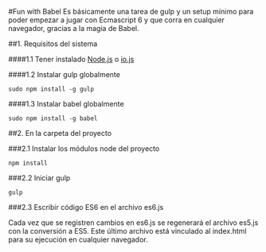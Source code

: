 #Fun with Babel
Es básicamente una tarea de gulp y un setup mínimo para poder empezar a jugar con Ecmascript 6 y que corra en cualquier navegador, gracias a la magia de Babel.

##1. Requisitos del sistema

####1.1 Tener instalado [Node.js](https://nodejs.org/) o [io.js](https://iojs.org/es/)

####1.2 Instalar gulp globalmente
```
sudo npm install -g gulp
```

####1.3 Instalar babel globalmente
```
sudo npm install -g babel
```

##2. En la carpeta del proyecto


###2.1 Instalar los módulos node del proyecto
```
npm install
```

###2.2 Iniciar gulp
```
gulp
```

###2.3 Escribir código ES6 en el archivo es6.js

Cada vez que se registren cambios en es6.js se regenerará el archivo es5.js con la conversión a ES5. Este último archivo está vinculado al index.html para su ejecución en cualquier navegador.